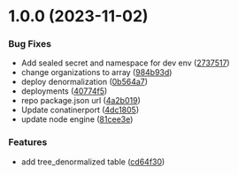 # 1.0.0 (2023-11-02)


### Bug Fixes

* Add sealed secret and namespace for dev env ([2737517](https://github.com/Greenstand/treetracker-denormalization/commit/27375178961d1b8e70f4b7f5f11c830cf7e4df7a))
* change organizations to array ([984b93d](https://github.com/Greenstand/treetracker-denormalization/commit/984b93d1e9f9e2b20967fa3da4e76c0ac0b5ef7c))
* deploy denormalization ([0b564a7](https://github.com/Greenstand/treetracker-denormalization/commit/0b564a7088c32f002e9253b9431b355226b117aa))
* deployments ([40774f5](https://github.com/Greenstand/treetracker-denormalization/commit/40774f53c997d32e3943de36542bc7b8b4ae84f5))
* repo package.json url ([4a2b019](https://github.com/Greenstand/treetracker-denormalization/commit/4a2b019399f4cf12c1dd4b2a9e244d9fa5c497e7))
* Update conatinerport ([4dc1805](https://github.com/Greenstand/treetracker-denormalization/commit/4dc1805193078b3b503ff44e35ed949e7f85702c))
* update node engine ([81cee3e](https://github.com/Greenstand/treetracker-denormalization/commit/81cee3e93c8d70b4dd6ddb1ba913bcde78f41836))


### Features

* add tree_denormalized table ([cd64f30](https://github.com/Greenstand/treetracker-denormalization/commit/cd64f3057445ccd7d7341afd27d9835b11952970))
